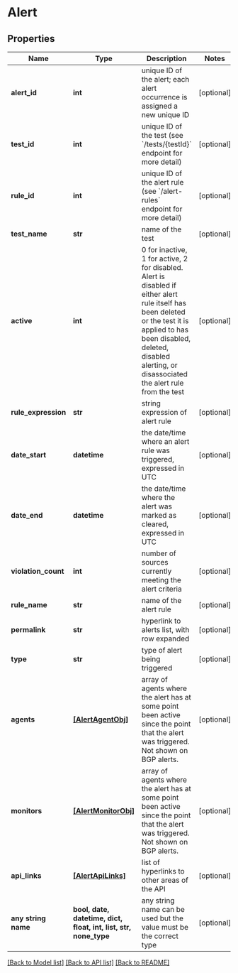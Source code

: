 # Alert


## Properties
Name | Type | Description | Notes
------------ | ------------- | ------------- | -------------
**alert_id** | **int** | unique ID of the alert; each alert occurrence is assigned a new unique ID | [optional] 
**test_id** | **int** | unique ID of the test (see &#x60;/tests/{testId}&#x60; endpoint for more detail) | [optional] 
**rule_id** | **int** | unique ID of the alert rule (see &#x60;/alert-rules&#x60; endpoint for more detail) | [optional] 
**test_name** | **str** | name of the test | [optional] 
**active** | **int** | 0 for inactive, 1 for active, 2 for disabled. Alert is disabled if either alert rule itself has been deleted or the test it is applied to has been disabled, deleted, disabled alerting, or disassociated the alert rule from the test | [optional] 
**rule_expression** | **str** | string expression of alert rule | [optional] 
**date_start** | **datetime** | the date/time where an alert rule was triggered, expressed in UTC | [optional] 
**date_end** | **datetime** | the date/time where the alert was marked as cleared, expressed in UTC | [optional] 
**violation_count** | **int** | number of sources currently meeting the alert criteria | [optional] 
**rule_name** | **str** | name of the alert rule | [optional] 
**permalink** | **str** | hyperlink to alerts list, with row expanded | [optional] 
**type** | **str** | type of alert being triggered | [optional] 
**agents** | [**[AlertAgentObj]**](AlertAgentObj.md) | array of agents where the alert has at some point been active since the point that the alert was triggered. Not shown on BGP alerts. | [optional] 
**monitors** | [**[AlertMonitorObj]**](AlertMonitorObj.md) | array of agents where the alert has at some point been active since the point that the alert was triggered. Not shown on BGP alerts. | [optional] 
**api_links** | [**[AlertApiLinks]**](AlertApiLinks.md) | list of hyperlinks to other areas of the API | [optional] 
**any string name** | **bool, date, datetime, dict, float, int, list, str, none_type** | any string name can be used but the value must be the correct type | [optional]

[[Back to Model list]](../README.md#documentation-for-models) [[Back to API list]](../README.md#documentation-for-api-endpoints) [[Back to README]](../README.md)


